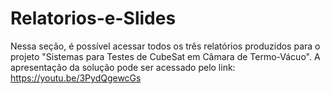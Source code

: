 # Relatorios-e-Slides

Nessa seção, é possível acessar todos os três relatórios produzidos para o projeto "Sistemas para Testes de CubeSat em Câmara de Termo-Vácuo". A apresentação da solução pode ser acessado pelo link: https://youtu.be/3PydQgewcGs
